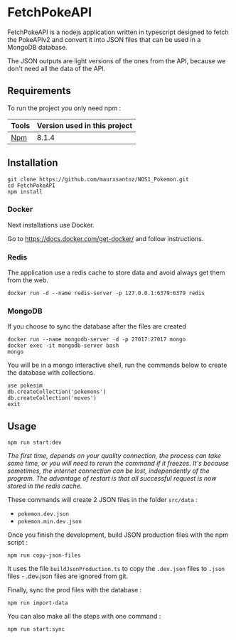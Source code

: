 # FetchPokeAPI

FetchPokeAPI is a nodejs application written in typescript designed to fetch the PokeAPIv2 and convert it into JSON
files that can be used in a MongoDB database.

The JSON outputs are light versions of the ones from the API, because we don't need all the data of the API.

## Requirements

To run the project you only need npm :

| Tools                                         | Version used in this project  |
|-----------------------------------------------|-------------------------------|
| [Npm](https://nodejs.org/en/download/)        | 8.1.4                         |

## Installation

```shell
git clone https://github.com/maurxsantoz/NOS1_Pokemon.git
cd FetchPokeAPI
npm install
```

### Docker

Next installations use Docker.

Go to <https://docs.docker.com/get-docker/> and follow instructions.

### Redis

The application use a redis cache to store data and avoid always get them from the web.

```shell
docker run -d --name redis-server -p 127.0.0.1:6379:6379 redis
```

### MongoDB

If you choose to sync the database after the files are created

```shell
docker run --name mongodb-server -d -p 27017:27017 mongo
docker exec -it mongodb-server bash
mongo
```

You will be in a mongo interactive shell, run the commands below to create the database with collections.

```shell
use pokesim
db.createCollection('pokemons')
db.createCollection('moves')
exit
```

## Usage

```shell
npm run start:dev
```

_The first time, depends on your quality connection, the process can take some time, or you will need to rerun the
command if it freezes. It's because sometimes, the internet connection can be lost, independently of the program. The
advantage of restart is that all successful request is now stored in the redis cache._

These commands will create 2 JSON files in the folder `src/data` :

- `pokemon.dev.json`
- `pokemon.min.dev.json`

Once you finish the development, build JSON production files with the npm script :

```shell
npm run copy-json-files
```

It uses the file `buildJsonProduction.ts` to copy the `.dev.json` files to `.json` files - .dev.json files are ignored
from git.

Finally, sync the prod files with the database :

```shell
npm run import-data
```

You can also make all the steps with one command :

```shell
npm run start:sync
```

